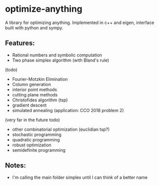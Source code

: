 # optimize-anything
A library for optimizing anything. Implemented in c++ and eigen, interface built with python and sympy.

## Features:
- Rational numbers and symbolic computation
- Two phase simplex algorithm (with Bland's rule)

(todo)
- Fourier-Motzkin Elimination
- Column generation
- interior point methods
- cutting plane methods
- Christofides algorithm (tsp)
- gradient descent
- simulated annealing (application: CCO 2018 problem 2)

(very far in the future todo)
- other combinatorial optimization (euclidian tsp?)
- stochastic programming
- quadratic programming
- robust optimization
- semidefinite programming

## Notes:
- I'm calling the main folder simplex until I can think of a better name

